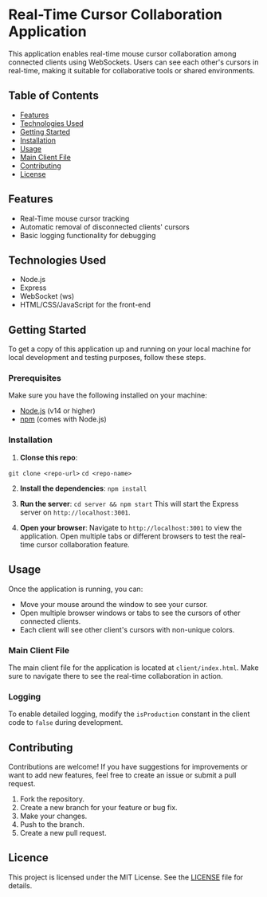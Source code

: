 # Real-Time Cursor Collaboration Application

This application enables real-time mouse cursor collaboration among connected clients using WebSockets. Users can see each other's cursors in real-time, making it suitable for collaborative tools or shared environments.

## Table of Contents

- [Features](#features)
- [Technologies Used](#technologies-used)
- [Getting Started](#getting-started)
- [Installation](#installation)
- [Usage](#Usage)
- [Main Client File](#main-client-file)
- [Contributing](#contributing)
- [License](#license)

## Features

- Real-Time mouse cursor tracking
- Automatic removal of disconnected clients' cursors
- Basic logging functionality for debugging

## Technologies Used

- Node.js
- Express
- WebSocket (ws)
- HTML/CSS/JavaScript for the front-end

## Getting Started

To get a copy of this application up and running on your local machine for local development and testing purposes, follow these steps.

### Prerequisites

Make sure you have the following installed on your machine:

- [Node.js](https://nodejs.org/en/) (v14 or higher)
- [npm](https://www.npmjs.com/) (comes with Node.js)

### Installation

1. **Clonse this repo**:

`git clone <repo-url>`
`cd <repo-name>`

2. **Install the dependencies**:
   `npm install`

3. **Run the server**:
   `cd server && npm start`
   This will start the Express server on `http://localhost:3001`.

4. **Open your browser**:
   Navigate to `http://localhost:3001` to view the application. Open multiple tabs or different browsers to test the real-time cursor collaboration feature.

## Usage

Once the application is running, you can:

- Move your mouse around the window to see your cursor.
- Open multiple browser windows or tabs to see the cursors of other connected clients.
- Each client will see other client's cursors with non-unique colors.

### Main Client File

The main client file for the application is located at `client/index.html`. Make sure to navigate there to see the real-time collaboration in action.

### Logging

To enable detailed logging, modify the `isProduction` constant in the client code to `false` during development.

## Contributing

Contributions are welcome! If you have suggestions for improvements or want to add new features, feel free to create an issue or submit a pull request.

1. Fork the repository.
2. Create a new branch for your feature or bug fix.
3. Make your changes.
4. Push to the branch.
5. Create a new pull request.

## Licence

This project is licensed under the MIT License. See the [LICENSE](LICENSE) file for details.
